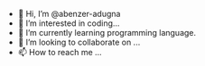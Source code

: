 - 👋 Hi, I’m @abenzer-adugna
- 👀 I’m interested in coding...
- 🌱 I’m currently learning programming language.
- 💞️ I’m looking to collaborate on ...
- 📫 How to reach me ...

<!---
abenzer-adugna/abenzer-adugna is a ✨ special ✨ repository because its `README.md` (this file) appears on your GitHub profile.
You can click the Preview link to take a look at your changes.
--->
